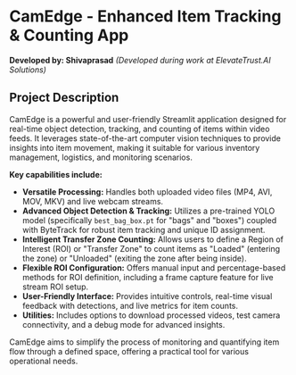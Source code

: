 # CamEdge - Enhanced Item Tracking & Counting App

**Developed by: Shivaprasad**
*(Developed during work at ElevateTrust.AI Solutions)*

## Project Description

CamEdge is a powerful and user-friendly Streamlit application designed for real-time object detection, tracking, and counting of items within video feeds. It leverages state-of-the-art computer vision techniques to provide insights into item movement, making it suitable for various inventory management, logistics, and monitoring scenarios.

**Key capabilities include:**

*   **Versatile Processing:** Handles both uploaded video files (MP4, AVI, MOV, MKV) and live webcam streams.
*   **Advanced Object Detection & Tracking:** Utilizes a pre-trained YOLO model (specifically `best_bag_box.pt` for "bags" and "boxes") coupled with ByteTrack for robust item tracking and unique ID assignment.
*   **Intelligent Transfer Zone Counting:** Allows users to define a Region of Interest (ROI) or "Transfer Zone" to count items as "Loaded" (entering the zone) or "Unloaded" (exiting the zone after being inside).
*   **Flexible ROI Configuration:** Offers manual input and percentage-based methods for ROI definition, including a frame capture feature for live stream ROI setup.
*   **User-Friendly Interface:** Provides intuitive controls, real-time visual feedback with detections, and live metrics for item counts.
*   **Utilities:** Includes options to download processed videos, test camera connectivity, and a debug mode for advanced insights.

CamEdge aims to simplify the process of monitoring and quantifying item flow through a defined space, offering a practical tool for various operational needs.